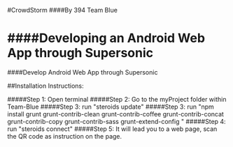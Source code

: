 #CrowdStorm
####By 394 Team Blue


####Developing an Android Web App through Supersonic
=======
####Develop Android Web App through Supersonic

##Installation Instructions:

#####Step 1: Open terminal
#####Step 2: Go to the myProject folder within Team-Blue
#####Step 3: run "steroids update"
#####Step 3: run "npm install grunt grunt-contrib-clean grunt-contrib-coffee grunt-contrib-concat grunt-contrib-copy grunt-contrib-sass grunt-extend-config "
#####Step 4: run "steroids connect"
#####Step 5: It will lead you to a web page, scan the QR code as instruction on the page. 
